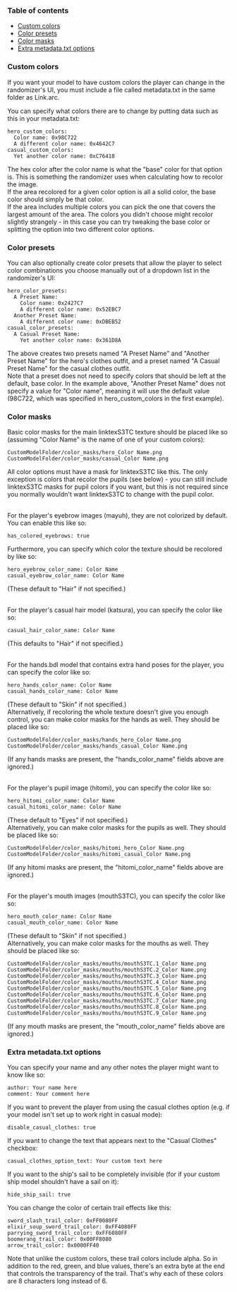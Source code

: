 
### Table of contents

* [Custom colors](#custom-colors)
* [Color presets](#color-presets)
* [Color masks](#color-masks)
* [Extra metadata.txt options](#extra-metadatatxt-options)

### Custom colors

If you want your model to have custom colors the player can change in the randomizer's UI, you must include a file called metadata.txt in the same folder as Link.arc.  

You can specify what colors there are to change by putting data such as this in your metadata.txt:  
```
hero_custom_colors:
  Color name: 0x98C722
  A different color name: 0x4642C7
casual_custom_colors:
  Yet another color name: 0xC76418
```

The hex color after the color name is what the "base" color for that option is. This is something the randomizer uses when calculating how to recolor the image.  
If the area recolored for a given color option is all a solid color, the base color should simply be that color.  
If the area includes multiple colors you can pick the one that covers the largest amount of the area. The colors you didn't choose might recolor slightly strangely - in this case you can try tweaking the base color or splitting the option into two different color options.  

### Color presets

You can also optionally create color presets that allow the player to select color combinations you choose manually out of a dropdown list in the randomizer's UI:  
```
hero_color_presets:
  A Preset Name:
    Color name: 0x2427C7
    A different color name: 0x52EBC7
  Another Preset Name:
    A different color name: 0xDBEB52
casual_color_presets:
  A Casual Preset Name:
    Yet another color name: 0x361D8A
```
The above creates two presets named "A Preset Name" and "Another Preset Name" for the hero's clothes outfit, and a preset named "A Casual Preset Name" for the casual clothes outfit.  
Note that a preset does not need to specify colors that should be left at the default, base color. In the example above, "Another Preset Name" does not specify a value for "Color name", meaning it will use the default value (98C722, which was specified in hero_custom_colors in the first example).  

### Color masks

Basic color masks for the main linktexS3TC texture should be placed like so (assuming "Color Name" is the name of one of your custom colors):  
```
CustomModelFolder/color_masks/hero_Color Name.png
CustomModelFolder/color_masks/casual_Color Name.png
```
All color options must have a mask for linktexS3TC like this. The only exception is colors that recolor the pupils (see below) - you can still include linktexS3TC masks for pupil colors if you want, but this is not required since you normally wouldn't want linktexS3TC to change with the pupil color.  
<br>

For the player's eyebrow images (mayuh), they are not colorized by default. You can enable this like so:  
```
has_colored_eyebrows: true
```
Furthermore, you can specify which color the texture should be recolored by like so:  
```
hero_eyebrow_color_name: Color Name
casual_eyebrow_color_name: Color Name
```
(These default to "Hair" if not specified.)  
<br>

For the player's casual hair model (katsura), you can specify the color like so:
```
casual_hair_color_name: Color Name
```
(This defaults to "Hair" if not specified.)  
<br>

For the hands.bdl model that contains extra hand poses for the player, you can specify the color like so:  
```
hero_hands_color_name: Color Name
casual_hands_color_name: Color Name
```
(These default to "Skin" if not specified.)  
Alternatively, if recoloring the whole texture doesn't give you enough control, you can make color masks for the hands as well. They should be placed like so:
```
CustomModelFolder/color_masks/hands_hero_Color Name.png
CustomModelFolder/color_masks/hands_casual_Color Name.png
```
(If any hands masks are present, the "hands_color_name" fields above are ignored.)  
<br>

For the player's pupil image (hitomi), you can specify the color like so:
```
hero_hitomi_color_name: Color Name
casual_hitomi_color_name: Color Name
```
(These default to "Eyes" if not specified.)  
Alternatively, you can make color masks for the pupils as well. They should be placed like so:
```
CustomModelFolder/color_masks/hitomi_hero_Color Name.png
CustomModelFolder/color_masks/hitomi_casual_Color Name.png
```
(If any hitomi masks are present, the "hitomi_color_name" fields above are ignored.)  
<br>

For the player's mouth images (mouthS3TC), you can specify the color like so:
```
hero_mouth_color_name: Color Name
casual_mouth_color_name: Color Name
```
(These default to "Skin" if not specified.)  
Alternatively, you can make color masks for the mouths as well. They should be placed like so:
```
CustomModelFolder/color_masks/mouths/mouthS3TC.1_Color Name.png
CustomModelFolder/color_masks/mouths/mouthS3TC.2_Color Name.png
CustomModelFolder/color_masks/mouths/mouthS3TC.3_Color Name.png
CustomModelFolder/color_masks/mouths/mouthS3TC.4_Color Name.png
CustomModelFolder/color_masks/mouths/mouthS3TC.5_Color Name.png
CustomModelFolder/color_masks/mouths/mouthS3TC.6_Color Name.png
CustomModelFolder/color_masks/mouths/mouthS3TC.7_Color Name.png
CustomModelFolder/color_masks/mouths/mouthS3TC.8_Color Name.png
CustomModelFolder/color_masks/mouths/mouthS3TC.9_Color Name.png
```
(If any mouth masks are present, the "mouth_color_name" fields above are ignored.)  

### Extra metadata.txt options

You can specify your name and any other notes the player might want to know like so:
```
author: Your name here
comment: Your comment here
```

If you want to prevent the player from using the casual clothes option (e.g. if your model isn't set up to work right in casual mode):
```
disable_casual_clothes: true
```

If you want to change the text that appears next to the "Casual Clothes" checkbox:
```
casual_clothes_option_text: Your custom text here
```

If you want to the ship's sail to be completely invisible (for if your custom ship model shouldn't have a sail on it):
```
hide_ship_sail: true
```

You can change the color of certain trail effects like this:
```
sword_slash_trail_color: 0xFF0080FF
elixir_soup_sword_trail_color: 0xFF4080FF
parrying_sword_trail_color: 0xFF6080FF
boomerang_trail_color: 0x00FF8080
arrow_trail_color: 0x0000FF40
```
Note that unlike the custom colors, these trail colors include alpha. So in addition to the red, green, and blue values, there's an extra byte at the end that controls the transparency of the trail. That's why each of these colors are 8 characters long instead of 6.
